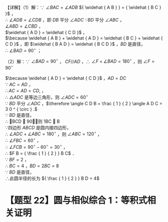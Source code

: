【详解】（1）解：∵ $\angle B A C = \angle A D B$ ${ \widehat { A B } } = { \widehat { B C } }$ ，  
∴ $\angle A D B = \angle C D B$ ，即 $D B$ 平分 $\angle A D C$ $\because B D$ 平分 $\angle A B C$ ，  
$\angle A B D = \angle C B D$ ，  
$\widehat { A D } = \widehat { C D }$ ，  
$\because \widehat { A B } + \widehat { A D } = \widehat { B C } + \widehat { C D }$ ，即 $\widehat { B A D } = \widehat { B C D }$ ，$B D$ 是直径，  
∴ $\angle B A D = 9 0 ^ { \circ }$ ；

（2）解：∵ $\angle B A D = 9 0 ^ { \circ }$ ， $C F / / A D$ ，∴ $\angle F + \angle B A D = 1 8 0 ^ { \circ }$ ，则 $\angle F = 9 0 ^ { \circ }$

$\because \widehat { A D } = \widehat { C D }$ ，$A D = D C$   
∵ $A C = A D$ ，  
$\therefore A C = A D = C D ,$ ，  
∴ $\triangle A D C$ 是等边三角形，则 $\angle A D C = 6 0 ^ { \circ }$   
∵ $B D$ 平分 $\angle A D C$ ，$\therefore \angle C D B = \frac { 1 } { 2 } \angle A D C = 3 0 ^ { \circ } .$   
∵ $B D$ 是直径，  
∴ BCD  90，则 1BC  B  
∵四边形 $A B C D$ 是圆内接四边形，  
∴ $\angle A D C + \angle A B C = 1 8 0 ^ { \circ }$ ，则 $\angle A B C = 1 2 0 ^ { \circ }$ ，  
∴ $\angle F B C = 6 0 ^ { \circ }$ ，  
∴ $\angle F C B = 9 0 ^ { \circ } - 6 0 ^ { \circ } = 3 0 ^ { \circ }$ ，  
∴ $F B = { \frac { 1 } { 2 } } B C$ ．  
∵ $B F = 2$ ，  
∴ $B C = 4$ ，$B D = 2 B C = 8$   
∵ $B D$ 是直径，  
∴此圆半径的长为 ${ \frac { 1 } { 2 } } B D = 4$

# 【题型 22】圆与相似综合 1：等积式相关证明
